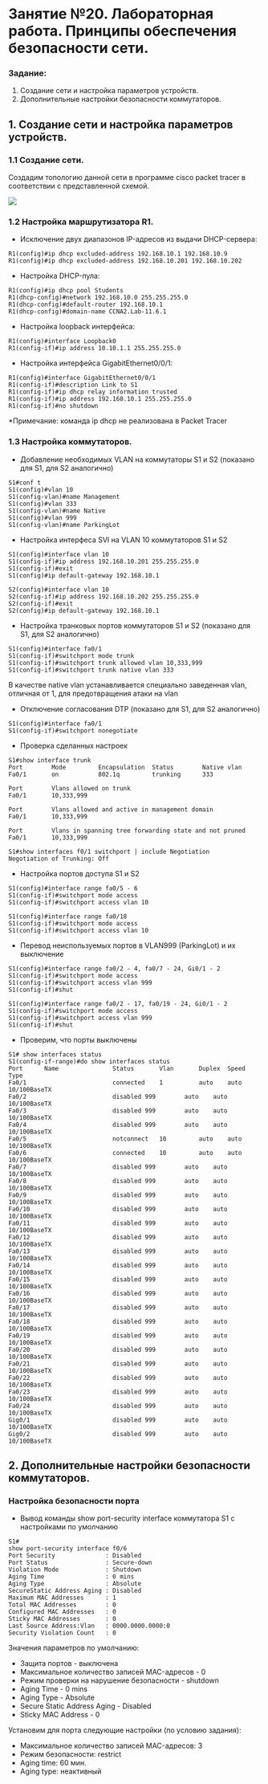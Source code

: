 # Занятие №20. Лабораторная работа. Принципы обеспечения безопасности сети.

###  Задание:

1. Создание сети и настройка параметров устройств.
2. Дополнительные настройки безопасности коммутаторов.

## 1. Создание сети и настройка параметров устройств.
### 1.1 Создание сети.

Создадим топологию данной сети в программе cisco packet tracer в соответствии с представленной схемой.

![](lesson-20_net_topology.png)

### 1.2 Настройка маршрутизатора R1.

- Исключение двух диапазонов IP-адресов из выдачи DHCP-сервера:
```
R1(config)#ip dhcp excluded-address 192.168.10.1 192.168.10.9
R1(config)#ip dhcp excluded-address 192.168.10.201 192.168.10.202
```
- Настройка DHCP-пула:
```
R1(config)#ip dhcp pool Students
R1(dhcp-config)#network 192.168.10.0 255.255.255.0
R1(dhcp-config)#default-router 192.168.10.1
R1(dhcp-config)#domain-name CCNA2.Lab-11.6.1
```
- Настройка loopback интерфейса:
```
R1(config)#interface Loopback0
R1(config-if)#ip address 10.10.1.1 255.255.255.0
```
- Настройка интерфейса GigabitEthernet0/0/1:
```
R1(config)#interface GigabitEthernet0/0/1
R1(config-if)#description Link to S1
R1(config-if)#ip dhcp relay information trusted
R1(config-if)#ip address 192.168.10.1 255.255.255.0
R1(config-if)#no shutdown
```
*Примечание: команда ip dhcp не реализована в Packet Tracer

### 1.3 Настройка коммутаторов.

- Добавление необходимых VLAN на коммутаторы S1 и S2 (показано для S1, для S2 аналогично)
```
S1#conf t
S1(config)#vlan 10
S1(config-vlan)#name Management
S1(config)#vlan 333
S1(config-vlan)#name Native
S1(config)#vlan 999
S1(config-vlan)#name ParkingLot
```
- Настройка интерфеса SVI на VLAN 10 коммутаторов S1 и S2
```
S1(config)#interface vlan 10
S1(config-if)#ip address 192.168.10.201 255.255.255.0
S1(config-if)#exit
S1(config)#ip default-gateway 192.168.10.1
```
```
S2(config)#interface vlan 10
S2(config-if)#ip address 192.168.10.202 255.255.255.0
S2(config-if)#exit
S2(config)#ip default-gateway 192.168.10.1
```
- Настройка транковых портов коммутаторов S1 и S2 (показано для S1, для S2 аналогично)
```
S1(config)#interface fa0/1
S1(config-if)#switchport mode trunk
S1(config-if)#switchport trunk allowed vlan 10,333,999
S1(config-if)#switchport trunk native vlan 333
```
В качестве native vlan устанавливается специально заведенная vlan, отличная от 1, для предотвращения атаки на vlan

- Отключение согласования DTP (показано для S1, для S2 аналогично)

```
S1(config)#interface fa0/1
S1(config-if)#switchport nonegotiate
```

- Проверка сделанных настроек
```
S1#show interface trunk
Port        Mode         Encapsulation  Status        Native vlan
Fa0/1       on           802.1q         trunking      333

Port        Vlans allowed on trunk
Fa0/1       10,333,999

Port        Vlans allowed and active in management domain
Fa0/1       10,333,999

Port        Vlans in spanning tree forwarding state and not pruned
Fa0/1       10,333,999

S1#show interfaces f0/1 switchport | include Negotiation
Negotiation of Trunking: Off
```
- Настройка портов доступа S1 и S2

```
S1(config)#interface range fa0/5 - 6
S1(config-if)#switchport mode access
S1(config-if)#switchport access vlan 10
```

```
S1(config)#interface range fa0/18
S1(config-if)#switchport mode access
S1(config-if)#switchport access vlan 10
```
- Перевод неиспользуемых портов в VLAN999 (ParkingLot) и их выключение

```
S1(config)#interface range fa0/2 - 4, fa0/7 - 24, Gi0/1 - 2
S1(config-if)#switchport mode access
S1(config-if)#switchport access vlan 999
S1(config-if)#shut
```

```
S1(config)#interface range fa0/2 - 17, fa0/19 - 24, Gi0/1 - 2
S1(config-if)#switchport mode access
S1(config-if)#switchport access vlan 999
S1(config-if)#shut
```
- Проверим, что порты выключены

```
S1# show interfaces status
S1(config-if-range)#do show interfaces status
Port      Name               Status       Vlan       Duplex  Speed Type
Fa0/1                        connected    1          auto    auto  10/100BaseTX
Fa0/2                        disabled 999        auto    auto  10/100BaseTX
Fa0/3                        disabled 999        auto    auto  10/100BaseTX
Fa0/4                        disabled 999        auto    auto  10/100BaseTX
Fa0/5                        notconnect   10         auto    auto  10/100BaseTX
Fa0/6                        connected    10         auto    auto  10/100BaseTX
Fa0/7                        disabled 999        auto    auto  10/100BaseTX
Fa0/8                        disabled 999        auto    auto  10/100BaseTX
Fa0/9                        disabled 999        auto    auto  10/100BaseTX
Fa0/10                       disabled 999        auto    auto  10/100BaseTX
Fa0/11                       disabled 999        auto    auto  10/100BaseTX
Fa0/12                       disabled 999        auto    auto  10/100BaseTX
Fa0/13                       disabled 999        auto    auto  10/100BaseTX
Fa0/14                       disabled 999        auto    auto  10/100BaseTX
Fa0/15                       disabled 999        auto    auto  10/100BaseTX
Fa0/16                       disabled 999        auto    auto  10/100BaseTX
Fa0/17                       disabled 999        auto    auto  10/100BaseTX
Fa0/18                       disabled 999        auto    auto  10/100BaseTX
Fa0/19                       disabled 999        auto    auto  10/100BaseTX
Fa0/20                       disabled 999        auto    auto  10/100BaseTX
Fa0/21                       disabled 999        auto    auto  10/100BaseTX
Fa0/22                       disabled 999        auto    auto  10/100BaseTX
Fa0/23                       disabled 999        auto    auto  10/100BaseTX
Fa0/24                       disabled 999        auto    auto  10/100BaseTX
Gig0/1                       disabled 999        auto    auto  10/100BaseTX
Gig0/2                       disabled 999        auto    auto  10/100BaseTX
```
## 2. Дополнительные настройки безопасности коммутаторов.

### Настройка безопасности порта 

- Вывод команды show port-security interface коммутатора S1 с настройками по умолчанию
```
S1#
show port-security interface f0/6
Port Security              : Disabled
Port Status                : Secure-down
Violation Mode             : Shutdown
Aging Time                 : 0 mins
Aging Type                 : Absolute
SecureStatic Address Aging : Disabled
Maximum MAC Addresses      : 1
Total MAC Addresses        : 0
Configured MAC Addresses   : 0
Sticky MAC Addresses       : 0
Last Source Address:Vlan   : 0000.0000.0000:0
Security Violation Count   : 0
```
Значения параметров по умолчанию: 

- Защита портов - выключена
- Максимальное количество записей MAC-адресов - 0
- Режим проверки на нарушение безопасности - shutdown
- Aging Time - 0 mins
- Aging Type - Absolute
- Secure Static Address Aging - Disabled
- Sticky MAC Address - 0

Установим для порта следующие настройки (по условию задания):
- Максимальное количество записей MAC-адресов: 3
- Режим безопасности: restrict
- Aging time: 60 мин.
- Aging type: неактивный

